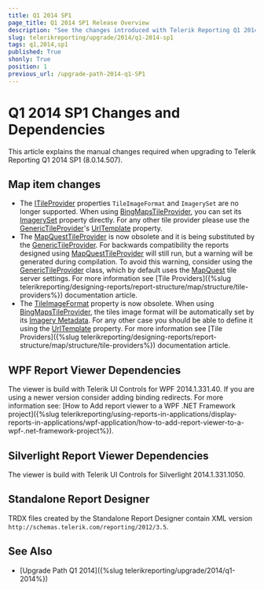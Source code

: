 ```yaml
---
title: Q1 2014 SP1
page_title: Q1 2014 SP1 Release Overview 
description: "See the changes introduced with Telerik Reporting Q1 2014 SP1 that should be considered before upgrading, and the 3rd party products & packages this version depends on."
slug: telerikreporting/upgrade/2014/q1-2014-sp1
tags: q1,2014,sp1
published: True
shonly: True
position: 1
previous_url: /upgrade-path-2014-q1-SP1
---
```


# Q1 2014 SP1 Changes and Dependencies

This article explains the manual changes required when upgrading to Telerik Reporting Q1 2014 SP1 (8.0.14.507).

## Map item changes

* The [ITileProvider](/api/Telerik.Reporting.ITileProvider) properties `TileImageFormat` and `ImagerySet` are no longer supported. When using [BingMapsTileProvider](/api/Telerik.Reporting.BingMapsTileProvider), you can set its [ImagerySet](/api/Telerik.Reporting.BingMapsTileProvider#Telerik_Reporting_BingMapsTileProvider_ImagerySet) property directly. For any other tile provider please use the [GenericTileProvider](/api/Telerik.Reporting.GenericTileProvider)'s [UrlTemplate](/api/Telerik.Reporting.GenericTileProvider#Telerik_Reporting_GenericTileProvider_UrlTemplate) property.
* The [MapQuestTileProvider](/api/Telerik.Reporting.MapQuestTileProvider) is now obsolete and it is being substituted by the [GenericTileProvider](/api/Telerik.Reporting.GenericTileProvider). For backwards compatibility the reports designed using [MapQuestTileProvider](/api/Telerik.Reporting.MapQuestTileProvider) will still run, but a warning will be generated during compilation. To avoid this warning, consider using the [GenericTileProvider](/api/Telerik.Reporting.GenericTileProvider) class, which by default uses the [MapQuest](https://www.mapquest.com/) tile server settings. For more information see [Tile Providers]({%slug telerikreporting/designing-reports/report-structure/map/structure/tile-providers%}) documentation article.
* The [TileImageFormat](/api/Telerik.Reporting.TileProvider#Telerik_Reporting_TileProvider_TileImageFormat) property is now obsolete. When using [BingMapsTileProvider](/api/Telerik.Reporting.BingMapsTileProvider), the tiles image format will be automatically set by its [Imagery Metadata](https://learn.microsoft.com/en-us/bingmaps/rest-services/imagery/imagery-metadata). For any other case you should be able to define it using the [UrlTemplate](/api/Telerik.Reporting.GenericTileProvider#Telerik_Reporting_GenericTileProvider_UrlTemplate) property. For more information see [Tile Providers]({%slug telerikreporting/designing-reports/report-structure/map/structure/tile-providers%}) documentation article.

## WPF Report Viewer Dependencies

The viewer is build with Telerik UI Controls for WPF 2014.1.331.40. If you are using a newer version consider adding binding redirects. For more information see: [How to Add report viewer to a WPF .NET Framework project]({%slug telerikreporting/using-reports-in-applications/display-reports-in-applications/wpf-application/how-to-add-report-viewer-to-a-wpf-.net-framework-project%}).

## Silverlight Report Viewer Dependencies

The viewer is build with Telerik UI Controls for Silverlight 2014.1.331.1050.

## Standalone Report Designer

TRDX files created by the Standalone Report Designer contain XML version `http://schemas.telerik.com/reporting/2012/3.5`.

## See Also

* [Upgrade Path Q1 2014]({%slug telerikreporting/upgrade/2014/q1-2014%})
